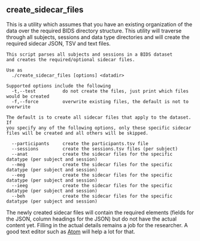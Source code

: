 ## create_sidecar_files

This is a utility which assumes that you have an existing organization of the data over the required BIDS directory structure. This utility will traverse through all subjects, sessions and data type directories and will create the required sidecar JSON, TSV and text files.

```
This script parses all subjects and sessions in a BIDS dataset
and creates the required/optional sidecar files.

Use as
  ./create_sidecar_files [options] <datadir>

Supported options include the following
  -t,--test          do not create the files, just print which files would be created
  -f,--force         overwrite existing files, the default is not to overwrite

The default is to create all sidecar files that apply to the dataset. If
you specify any of the following options, only these specific sidecar
files will be created and all others will be skipped.

  --participants     create the participants.tsv file
  --sessions         create the sessions.tsv files (per subject)
  --anat             create the sidecar files for the specific datatype (per subject and session)
  --meg              create the sidecar files for the specific datatype (per subject and session)
  --eeg              create the sidecar files for the specific datatype (per subject and session)
  --ieeg             create the sidecar files for the specific datatype (per subject and session)
  --beh              create the sidecar files for the specific datatype (per subject and session)
```

The newly created sidecar files will contain the required elements (fields for the JSON, column headings for the JSON) but do not have the actual content yet. Filling in the actual details remains a job for the researcher. A good text editor such as [Atom](http://atom.io/) will help a lot for that.
